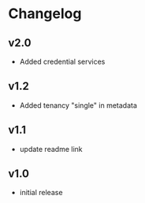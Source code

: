 # Changelog

## v2.0

- Added credential services

## v1.2

- Added tenancy "single" in metadata

## v1.1

- update readme link

## v1.0

- initial release
